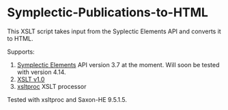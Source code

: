 # Symplectic-Publications-to-HTML

This XSLT script takes input from the Syplectic Elements API and converts it to HTML.

Supports:
 1. [Symplectic Elements][1] API version 3.7 at the moment. Will soon be tested with version 4.14.
 2. [XSLT v1.0][2]
 3. [xsltproc][3] XSLT processor

Tested with xsltproc and Saxon-HE 9.5.1.5.

[1]: http://symplectic.co.uk/products/elements/
[2]: http://www.w3.org/TR/xslt
[3]: http://en.wikipedia.org/wiki/Libxslt
